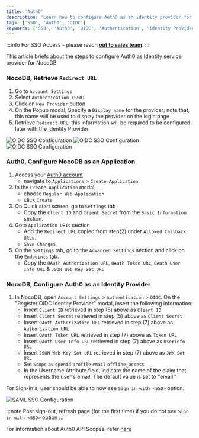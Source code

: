 ```yaml
---
title: 'Auth0' 
description: 'Learn how to configure Auth0 as an identity provider for NocoDB.' 
tags: ['SSO', 'Auth0', 'OIDC']
keywords: ['SSO', 'Auth0', 'OIDC', 'Authentication', 'Identity Provider']
---
```


:::info
For SSO Access - please reach [**out to sales team**](https://calendly.com/nocodb).
:::


This article briefs about the steps to configure Auth0 as Identity service provider for NocoDB

### NocoDB, Retrieve `Redirect URL`
1. Go to `Account Settings`
2. Select `Authentication (SSO)`
3. Click on `New Provider` button
4. On the Popup modal, Specify a `Display name` for the provider; note that, this name will be used to display the provider on the login page
5. Retrieve `Redirect URL`; this information will be required to be configured later with the Identity Provider

![OIDC SSO Configuration](/img/v2/account-settings/SSO-1.png)
![OIDC SSO Configuration](/img/v2/account-settings/OIDC-2.png)
![OIDC SSO Configuration](/img/v2/account-settings/OIDC-3.png)


### Auth0, Configure NocoDB as an Application
1. Access your [Auth0 account](https://auth0.com/)
    - navigate to `Applications` > `Create Application`.
2. In the `Create Application` modal,
    - choose `Regular Web Application`
    - click `Create`
3. On Quick start screen, go to `Settings` tab
    - Copy the `Client ID` and `Client Secret` from the `Basic Information` section.
4. Goto `Application URIs` section
    - Add the `Redirect URL` copied from step(2) under `Allowed Callback URLs`.
    - `Save Changes`
5. On the `Settings` tab, go to the `Advanced Settings` section and click on the `Endpoints` tab.
    - Copy the `OAuth Authorization URL`, `OAuth Token URL`, `OAuth User Info URL` & `JSON Web Key Set URL`

### NocoDB, Configure Auth0 as an Identity Provider
1. In NocoDB, open `Account Settings` > `Authentication` > `OIDC`. On the "Register OIDC Identity Provider" modal, insert the following information:
    - Insert `Client ID` retrieved in step (5) above as `Client ID`
    - Insert `Client Secret` retrieved in step (5) above as `Client Secret`
    - Insert `OAuth Authorization URL` retrieved in step (7) above as `Authorization URL`
    - Insert `OAuth Token URL` retrieved in step (7) above as `Token URL`
    - Insert `OAuth User Info URL` retrieved in step (7) above as `Userinfo URL`
    - Insert `JSON Web Key Set URL` retrieved in step (7) above as `JWK Set URL`
    - Set `Scope` as `openid` `profile` `email` `offline_access`
    - In the Username Attribute field, indicate the name of the claim that represents the user's email. The default value is set to "email."

For Sign-in's, user should be able to now see `Sign in with <SSO>` option.

![SAML SSO Configuration](/img/v2/account-settings/SSO-SignIn.png)


:::note
Post sign-out, refresh page (for the first time) if you do not see `Sign in with <SSO>` option
:::

For information about Auth0 API Scopes, refer [here](https://auth0.com/docs/secure/tokens/refresh-tokens)